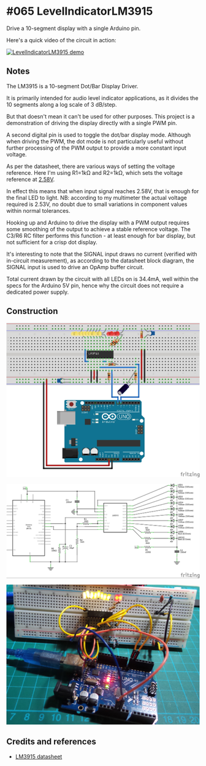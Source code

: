 # #065 LevelIndicatorLM3915

Drive a 10-segment display with a single Arduino pin.

Here's a quick video of the circuit in action:

[![LevelIndicatorLM3915 demo](http://img.youtube.com/vi/00BBIDRA13Y/0.jpg)](http://www.youtube.com/watch?v=00BBIDRA13Y)

## Notes

The LM3915 is a 10-segment Dot/Bar Display Driver.

It is primarily intended for audio level indicator applications, as it divides the 10 segments along a log scale of 3 dB/step.

But that doesn't mean it can't be used for other purposes.
This project is a demonstration of driving the display directly with a single PWM pin.

A second digital pin is used to toggle the dot/bar display mode.
Although when driving the PWM, the dot mode is not particularly useful without further processing of the
PWM output to provide a more constant input voltage.

As per the datasheet, there are various ways of setting the voltage reference.
Here I'm using R1=1kΩ and R2=1kΩ, which sets the voltage reference at
[2.58V](http://www.wolframalpha.com/input/?i=1.25V%281+%2B+1k%CE%A9%2F1k%CE%A9%29+%2B+80%CE%BCA*1k%CE%A9).

In effect this means that when input signal reaches 2.58V, that is enough for the final LED to light.
NB: according to my multimeter the actual voltage required is 2.53V, no doubt due to small variations in component values within normal tolerances.

Hooking up and Arduino to drive the display with a PWM output requires some smoothing of the output
to achieve a stable reference voltage. The C3/R6 RC filter performs this function - at least enough for bar display, but not sufficient for a crisp dot display.

It's interesting to note that the SIGNAL input draws no current (verified with in-circuit measurement),
as according to the datasheet block diagram, the SIGNAL input is used to drive an OpAmp buffer circuit.

Total current drawn by the circuit with all LEDs on is 34.4mA, well within the specs for the Arduino 5V pin, hence why
the circuit does not require a dedicated power supply.

## Construction

![The Breadboard](./assets/LevelIndicatorLM3915_bb.jpg?raw=true)

![The Schematic](./assets/LevelIndicatorLM3915_schematic.jpg?raw=true)

![The Build](./assets/LevelIndicatorLM3915_build.jpg?raw=true)

## Credits and references
* [LM3915 datasheet](http://www.futurlec.com/Linear/LM3915N.shtml)
